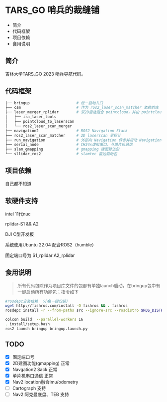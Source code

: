 # TARS_GO 哨兵的裁缝铺
* 简介
* 代码框架
* 项目依赖
* 食用说明

## 简介
吉林大学TARS_GO 2023 哨兵导航代码。

## 代码框架
```bash
├── bringup                     # 统一启动入口
├── csm                         # 作为 ros2_laser_scan_matcher 依赖的库
├── laser_merger_rplidar        # 双2D雷达融合 pointcloud，并由 pointcloud 转 laserscan
│   ├── ira_laser_tools
│   ├── pointcloud_to_laserscan
│   └── ros2_laser_scan_merger
├── navigation2                 # ROS2 Navigation Stack
├── ros2_laser_scan_matcher     # 2D laserscan 里程计
├── run_navigation              # 外部向 Navigation 传参并启动 Navigation
├── serial_node                 # CH34x虚拟串口，与单片机通信
├── slam_gmapping               # gmapping 建图算法包
└── sllidar_ros2                # slamtec 雷达驱动包

```

## 项目依赖
自己都不知道

## 软硬件支持
intel 11代nuc

rplidar-S1 && A2

DJI C型开发板

系统使用Ubuntu 22.04 配合ROS2（humble）

固定端口号为 S1_rplidar A2_rplidar

## 食用说明
> 所有代码包除作为项目库文件的包都有单独launch启动，在bringup包中有一键启动所有功能包；指令如下

```bash
#rosdepc安装依赖 （小鱼一键安装）
wget http://fishros.com/install -O fishros && . fishros
rosdepc install -r --from-paths src --ignore-src --rosdistro $ROS_DISTRO -y
```
```bash
colcon build  --parallel-workers 16
. install/setup.bash
ros2 launch bringup bringup.launch.py
```
## TODO
- [x] 固定端口号
- [x] 2D建图功能(gmapping) 正常
- [x] Navgation2 Sack 正常
- [x] 单片机串口通信 正常
- [x] Nav2 location融合imu/odometry
- [ ] Cartograph 支持
- [ ] Nav2 阿克曼底盘、TEB 支持